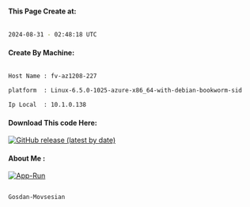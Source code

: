 
   
#### This Page Create at:

```bash

2024-08-31 - 02:48:18 UTC

```

#### Create By Machine:

```bash

Host Name : fv-az1208-227

platform  : Linux-6.5.0-1025-azure-x86_64-with-debian-bookworm-sid

Ip Local  : 10.1.0.138

```
#### Download This code Here:

[![GitHub release (latest by date)](https://img.shields.io/github/v/release/Gosdan-Movsesian/Gosdan?style=for-the-badge&label=Download)](https://github.com/Gosdan-Movsesian/Gosdan/releases) 

</p> 

#### About Me :

[![App-Run](https://github.com/Gosdan-Movsesian/Gosdan/actions/workflows/App-Run.yml/badge.svg)](https://github.com/Gosdan-Movsesian/Gosdan/actions/workflows/App-Run.yml)

```bash

Gosdan-Movsesian

```

